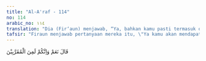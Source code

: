 ```yaml
---
title: "Al-A'raf - 114"
no: 114
arabic_no: ١١٤
translation: "Dia (Fir‘aun) menjawab, “Ya, bahkan kamu pasti termasuk orang-orang yang dekat (kepadaku).”"
tafsir: "Firaun menjawab pertanyaan mereka itu, \"Ya kamu akan mendapat upah yang besar, dan di samping itu kamu akan menjadi orang-orang yang dekat dengan kami, sehingga kamu akan memperoleh pangkat dan harta benda yang akan memberikan kenikmatan dan kebahagiaan bagimu\".\n\nJawaban Firaun kepada para ahli sihir tersebut menunjukkan bahwa ia sangat memerlukan tenaga dan keahlian mereka, karena ia sangat khawatir akan kehilangan kedudukan dan kerajaannya, menurut pendapatnya akan timbul malapetaka baginya apabila ia tidak memenuhi permintaan mereka itu. Oleh sebab itu, imbalan jasa yang dijanjikan kepada mereka tidak hanya sekedar upah yang berwujud uang dan benda, melainkan ditambah pula dengan pangkat dan kedudukan sebagai orang yang dekat kepada raja. Ini adalah merupakan satu impian dan kebanggaan yang didambakan oleh banyak orang."
---
```


قَالَ نَعَمْ وَاِنَّكُمْ لَمِنَ الْمُقَرَّبِيْنَ

